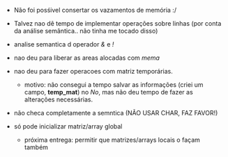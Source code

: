 - Não foi posśivel consertar os vazamentos de memória :/

- Talvez nao dê tempo de implementar operações sobre linhas (por conta da
análise semântica.. não tinha me tocado disso)

- analise semantica d operador _&_ e _!_

- nao deu para liberar as areas alocadas com _mema_

- nao deu para fazer operacoes com matriz temporárias.
  - motivo: não consegui a tempo salvar as informações (criei um campo, **temp_mat**)
      no _No_, mas não deu tempo de fazer as alterações necessárias.

- não checa completamente a semntica (NÃO USAR CHAR, FAZ FAVOR!)

- só pode inicializar matriz/array global
  - próxima entrega: permitir que matrizes/arrays locais o façam também